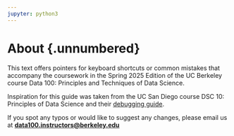 ```yaml
---
jupyter: python3
---
```


# About {.unnumbered}

This text offers pointers for keyboard shortcuts or common mistakes that accompany the coursework in the Spring 2025 Edition of the UC Berkeley course Data 100: Principles and Techniques of Data Science. 

Inspiration for this guide was taken from the UC San Diego course DSC 10: Principles of Data Science and their [debugging guide](https://dsc10.com/debugging/).

If you spot any typos or would like to suggest any changes, please email us at **data100.instructors@berkeley.edu**
